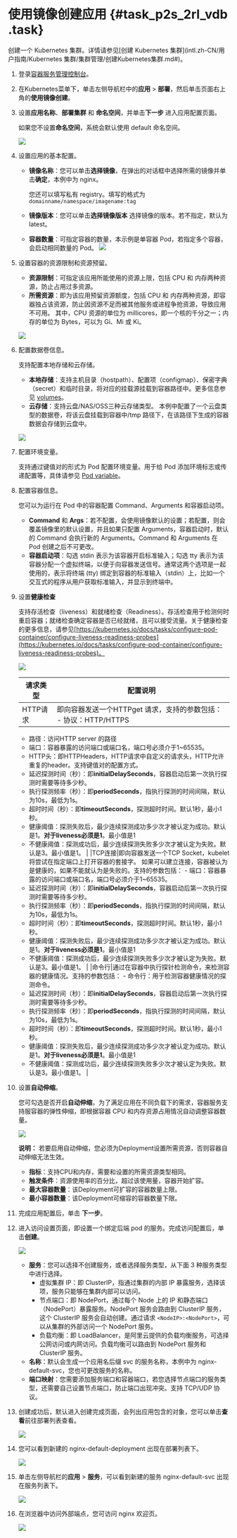 # 使用镜像创建应用 {#task_p2s_2rl_vdb .task}

创建一个 Kubernetes 集群。详情请参见[创建 Kubernetes 集群](intl.zh-CN/用户指南/Kubernetes 集群/集群管理/创建Kubernetes集群.md#)。

1.  登录[容器服务管理控制台](https://cs.console.aliyun.com)。 
2.  在Kubernetes菜单下，单击左侧导航栏中的**应用** \> **部署**，然后单击页面右上角的**使用镜像创建**。 
3.  设置**应用名称**、**部署集群** 和 **命名空间**，并单击**下一步** 进入应用配置页面。 

    如果您不设置**命名空间**，系统会默认使用 default 命名空间。

    ![](http://static-aliyun-doc.oss-cn-hangzhou.aliyuncs.com/assets/img/6895/15330210004387_zh-CN.png)

4.  设置应用的基本配置。 

    -   **镜像名称**：您可以单击**选择镜像**，在弹出的对话框中选择所需的镜像并单击**确定**，本例中为 nginx。

        您还可以填写私有 registry。填写的格式为`domainname/namespace/imagename:tag`

    -   **镜像版本**：您可以单击**选择镜像版本** 选择镜像的版本。若不指定，默认为 latest。
    -   **容器数量**：可指定容器的数量，本示例是单容器 Pod，若指定多个容器，会启动相同数量的 Pod。
    ![](http://static-aliyun-doc.oss-cn-hangzhou.aliyuncs.com/assets/img/6895/15330210004388_zh-CN.png)

5.  设置容器的资源限制和资源预留。 

    -   **资源限制**：可指定该应用所能使用的资源上限，包括 CPU 和 内存两种资源，防止占用过多资源。
    -   **所需资源**：即为该应用预留资源额度，包括 CPU 和 内存两种资源，即容器独占该资源，防止因资源不足而被其他服务或进程争抢资源，导致应用不可用。
    其中，CPU 资源的单位为 millicores，即一个核的千分之一；内存的单位为 Bytes，可以为 Gi、Mi 或 Ki。

    ![](http://static-aliyun-doc.oss-cn-hangzhou.aliyuncs.com/assets/img/6895/15330210004389_zh-CN.png)

6.  配置数据卷信息。 

    支持配置本地存储和云存储。

    -   **本地存储**：支持主机目录（hostpath）、配置项（configmap）、保密字典（secret）和临时目录，将对应的挂载源挂载到容器路径中。更多信息参见 [volumes](https://kubernetes.io/docs/concepts/storage/volumes/?spm=0.0.0.0.8VJbrE)。
    -   **云存储**：支持云盘/NAS/OSS三种云存储类型。
    本例中配置了一个云盘类型的数据卷，将该云盘挂载到容器中/tmp 路径下，在该路径下生成的容器数据会存储到云盘中。

    ![](http://static-aliyun-doc.oss-cn-hangzhou.aliyuncs.com/assets/img/6895/15330210004390_zh-CN.png)

7.  配置环境变量。 

    支持通过键值对的形式为 Pod 配置环境变量。用于给 Pod 添加环境标志或传递配置等，具体请参见 [Pod variable](https://kubernetes.io/docs/tasks/inject-data-application/environment-variable-expose-pod-information/?spm=0.0.0.0.8VJbrE)。

8.  配置容器信息。 

    您可以为运行在 Pod 中的容器配置 Command、Arguments 和容器启动项。

    -   **Command** 和 **Args**：若不配置，会使用镜像默认的设置；若配置，则会覆盖镜像里的默认设置，并且如果只配置 Arguments，容器启动时，默认的 Command 会执行新的 Arguments。Command 和 Arguments 在 Pod 创建之后不可更改。
    -   **容器启动项**：勾选 stdin 表示为该容器开启标准输入；勾选 tty 表示为该容器分配一个虚拟终端，以便于向容器发送信号。通常这两个选项是一起使用的，表示将终端 \(tty\) 绑定到容器的标准输入（stdin）上，比如一个交互式的程序从用户获取标准输入，并显示到终端中。
9.  设置**健康检查** 

    支持存活检查（liveness）和就绪检查（Readiness）。存活检查用于检测何时重启容器；就绪检查确定容器是否已经就绪，且可以接受流量。关于健康检查的更多信息，请参见[https://kubernetes.io/docs/tasks/configure-pod-container/configure-liveness-readiness-probes](https://kubernetes.io/docs/tasks/configure-pod-container/configure-liveness-readiness-probes)。

    ![](http://static-aliyun-doc.oss-cn-hangzhou.aliyuncs.com/assets/img/6895/15330210007318_zh-CN.png)

    |请求类型|配置说明|
    |----|----|
    |HTTP请求|即向容器发送一个HTTPget 请求，支持的参数包括：    -   协议：HTTP/HTTPS
    -   路径：访问HTTP server 的路径
    -   端口：容器暴露的访问端口或端口名，端口号必须介于1~65535。
    -   HTTP头：即HTTPHeaders，HTTP请求中自定义的请求头，HTTP允许重复的header。支持键值对的配置方式。
    -   延迟探测时间（秒）：即**initialDelaySeconds**，容器启动后第一次执行探测时需要等待多少秒。
    -   执行探测频率（秒）：即**periodSeconds**，指执行探测的时间间隔，默认为10s，最低为1s。
    -   超时时间（秒）：即**timeoutSeconds**，探测超时时间。默认1秒，最小1秒。
    -   健康阈值：探测失败后，最少连续探测成功多少次才被认定为成功。默认是1。**对于liveness必须是1**。最小值是1
    -   不健康阈值：探测成功后，最少连续探测失败多少次才被认定为失败。默认是3。最小值是1。
|
    |TCP连接|即向容器发送一个TCP Socket，kubelet将尝试在指定端口上打开容器的套接字。 如果可以建立连接，容器被认为是健康的，如果不能就认为是失败的。支持的参数包括：    -   端口：容器暴露的访问端口或端口名，端口号必须介于1~65535。
    -   延迟探测时间（秒）：即**initialDelaySeconds**，容器启动后第一次执行探测时需要等待多少秒。
    -   执行探测频率（秒）：即**periodSeconds**，指执行探测的时间间隔，默认为10s，最低为1s。
    -   超时时间（秒）：即**timeoutSeconds**，探测超时时间。默认1秒，最小1秒。
    -   健康阈值：探测失败后，最少连续探测成功多少次才被认定为成功。默认是1。**对于liveness必须是1**。最小值是1
    -   不健康阈值：探测成功后，最少连续探测失败多少次才被认定为失败。默认是3。最小值是1。
|
    |命令行|通过在容器中执行探针检测命令，来检测容器的健康情况。支持的参数包括：    -   命令行：用于检测容器健康情况的探测命令。
    -   延迟探测时间（秒）：即**initialDelaySeconds**，容器启动后第一次执行探测时需要等待多少秒。
    -   执行探测频率（秒）：即**periodSeconds**，指执行探测的时间间隔，默认为10s，最低为1s。
    -   超时时间（秒）：即**timeoutSeconds**，探测超时时间。默认1秒，最小1秒。
    -   健康阈值：探测失败后，最少连续探测成功多少次才被认定为成功。默认是1。**对于liveness必须是1**。最小值是1
    -   不健康阈值：探测成功后，最少连续探测失败多少次才被认定为失败。默认是3。最小值是1。
 |

10. 设置**自动伸缩**。 

    您可勾选是否开启**自动伸缩**，为了满足应用在不同负载下的需求，容器服务支持服容器的弹性伸缩，即根据容器 CPU 和内存资源占用情况自动调整容器数量。

    ![](http://static-aliyun-doc.oss-cn-hangzhou.aliyuncs.com/assets/img/6895/15330210007320_zh-CN.png)

    **说明：** 若要启用自动伸缩，您必须为Deployment设置所需资源，否则容器自动伸缩无法生效。

    -   **指标**：支持CPU和内存，需要和设置的所需资源类型相同。
    -   **触发条件**：资源使用率的百分比，超过该使用量，容器开始扩容。
    -   **最大容器数量**：该Deployment可扩容的容器数量上限。
    -   **最小容器数量**：该Deployment可缩容的容器数量下限。
11. 完成应用配置后，单击 **下一步**。 
12. 进入访问设置页面，即设置一个绑定后端 pod 的服务。完成访问配置后，单击**创建**。 

    ![](http://static-aliyun-doc.oss-cn-hangzhou.aliyuncs.com/assets/img/6895/15330210004391_zh-CN.png)

    -   **服务**：您可以选择不创建服务，或者选择服务类型，从下面 3 种服务类型中进行选择。
        -   虚拟集群 IP：即 ClusterIP，指通过集群的内部 IP 暴露服务，选择该项，服务只能够在集群内部可以访问。
        -   节点端口：即 NodePort，通过每个 Node 上的 IP 和静态端口（NodePort）暴露服务。NodePort 服务会路由到 ClusterIP 服务，这个 ClusterIP 服务会自动创建。通过请求 `<NodeIP>:<NodePort>`，可以从集群的外部访问一个 NodePort 服务。
        -   负载均衡：即 LoadBalancer，是阿里云提供的负载均衡服务，可选择公网访问或内网访问。负载均衡可以路由到 NodePort 服务和 ClusterIP 服务。
    -   **名称**：默认会生成一个应用名后缀 svc 的服务名称，本例中为 nginx-default-svc，您也可更改服务的名称。
    -   **端口映射**：您需要添加服务端口和容器端口，若您选择节点端口的服务类型，还需要自己设置节点端口，防止端口出现冲突。支持 TCP/UDP 协议。
13. 创建成功后，默认进入创建完成页面，会列出应用包含的对象，您可以单击**查看**前往部署列表查看。 

    ![](http://static-aliyun-doc.oss-cn-hangzhou.aliyuncs.com/assets/img/6895/15330210014394_zh-CN.png)

14. 您可以看到新建的 nginx-default-deployment 出现在部署列表下。 

    ![](http://static-aliyun-doc.oss-cn-hangzhou.aliyuncs.com/assets/img/6895/15330210014396_zh-CN.png)

15. 单击左侧导航栏的**应用** \> **服务**，可以看到新建的服务 nginx-default-svc 出现在服务列表下。 

    ![](http://static-aliyun-doc.oss-cn-hangzhou.aliyuncs.com/assets/img/6895/15330210014397_zh-CN.png)

16. 在浏览器中访问外部端点，您可访问 nginx 欢迎页。 

    ![](http://static-aliyun-doc.oss-cn-hangzhou.aliyuncs.com/assets/img/6895/15330210014398_zh-CN.png)


